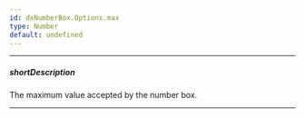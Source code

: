 ```yaml
---
id: dxNumberBox.Options.max
type: Number
default: undefined
---
```

---
##### shortDescription
The maximum value accepted by the number box.

---
